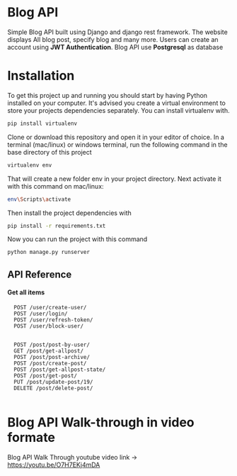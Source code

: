 
# Blog API

Simple Blog  API built using Django and django rest framework. The website displays All blog post, specify blog and many more.
Users can create an account using **JWT Authentication**. Blog API use **Postgresql** as database

# Installation
To get this project up and running you should start by having Python installed on your computer. It's advised you create a virtual environment to store your projects dependencies separately. You can install virtualenv with.
```bash
pip install virtualenv
```

Clone or download this repository and open it in your editor of choice. In a terminal (mac/linux) or windows terminal, run the following command in the base directory of this project

```bash
virtualenv env
```

That will create a new folder env in your project directory. Next activate it with this command on mac/linux:

```bash
env\Scripts\activate
```
Then install the project dependencies with
```bash
pip install -r requirements.txt
```
Now you can run the project with this command
```bash
python manage.py runserver
```

## API Reference

#### Get all items

```http
  POST /user/create-user/
  POST /user/login/
  POST /user/refresh-token/
  POST /user/block-user/


  POST /post/post-by-user/
  GET /post/get-allpost/
  POST /post/post-archive/
  POST /post/create-post/
  POST /post/get-allpost-state/
  POST /post/get-post/
  PUT /post/update-post/19/
  DELETE /post/delete-post/
  
```

# Blog API Walk-through in video formate

Blog API Walk Through youtube video link -> https://youtu.be/O7H7EKj4mDA
